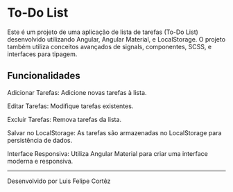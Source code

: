 
# To-Do List

Este é um projeto de uma aplicação de lista de tarefas (To-Do List) desenvolvido utilizando Angular, Angular Material, e LocalStorage. O projeto também utiliza conceitos avançados de signals, componentes, SCSS, e interfaces para tipagem.

## Funcionalidades

Adicionar Tarefas: Adicione novas tarefas à lista.

Editar Tarefas: Modifique tarefas existentes.

Excluir Tarefas: Remova tarefas da lista.

Salvar no LocalStorage: As tarefas são armazenadas no LocalStorage para persistência de dados.

Interface Responsiva: Utiliza Angular Material para criar uma interface moderna e responsiva.

---

Desenvolvido por Luis Felipe Cortêz
